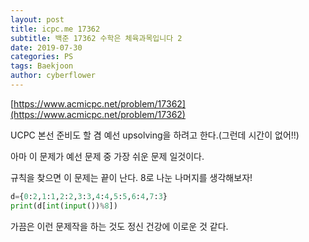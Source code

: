 ```yaml
---
layout: post
title: icpc.me 17362
subtitle: 백준 17362 수학은 체육과목입니다 2
date: 2019-07-30
categories: PS
tags: Baekjoon
author: cyberflower
---
```


[https://www.acmicpc.net/problem/17362](https://www.acmicpc.net/problem/17362)

UCPC 본선 준비도 할 겸 예선 upsolving을 하려고 한다.(그런데 시간이 없어!!)

아마 이 문제가 예선 문제 중 가장 쉬운 문제 일것이다.

규칙을 찾으면 이 문제는 끝이 난다. 8로 나눈 나머지를 생각해보자!

```PYTHON
d={0:2,1:1,2:2,3:3,4:4,5:5,6:4,7:3}
print(d[int(input())%8])
```

가끔은 이런 문제작을 하는 것도 정신 건강에 이로운 것 같다.
